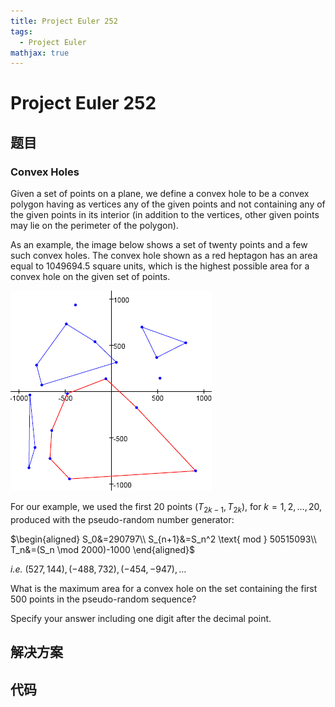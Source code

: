 ```yaml
---
title: Project Euler 252
tags:
  - Project Euler
mathjax: true
---
```

<escape><!-- more --></escape>


# Project Euler 252
## 题目
### Convex Holes

Given a set of points on a plane, we define a convex hole to be a convex polygon having as vertices any of the given points and not containing any of the given points in its interior (in addition to the vertices, other given points may lie on the perimeter of the polygon). 

As an example, the image below shows a set of twenty points and a few such convex holes. The convex hole shown as a red heptagon has an area equal to $1049694.5$ square units, which is the highest possible area for a convex hole on the given set of points.

![](../images/p252_convexhole.gif)

For our example, we used the first $20$ points $(T_{2k−1},T_{2k})$, for $k=1,2,\dots,20$, produced with the pseudo-random number generator:

$\begin{aligned}
S_0&=290797\\
S_{n+1}&=S_n^2 \text{ mod } 50515093\\
T_n&=(S_n \mod 2000)-1000
\end{aligned}$


*i.e.* $(527,144), (−488,732), (−454,−947), \dots$


What is the maximum area for a convex hole on the set containing the first 500 points in the pseudo-random sequence?

Specify your answer including one digit after the decimal point.


## 解决方案


## 代码


